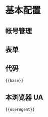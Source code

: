<script lang="ts" setup>
import ChangeUser from './ChangeUser.vue'

import { storeToRefs } from 'pinia';
import { ref, onMounted, computed } from 'vue'
import useConfigStore from '@store/config'
import { useConfigSchema } from '@data/configSchema'
import VueForm from '@lljj/vue3-form-naive';

const schema = useConfigSchema()

const configStore = useConfigStore()
const { users, index } = storeToRefs(configStore)

const user = computed(()=>users.value[index.value])


const baseSchema = computed(() => {
    Reflect.set(schema.value['baseSchema']['properties']['cookie'], 'ui:hidden', user.value.name === '公共配置')
  return schema.value['baseSchema']
})

const base = computed(()=>{
  const {cookie,createCookieDay,apiDelay,dailyRunTime,userAgent} = user.value.config
  return {cookie,createCookieDay,apiDelay,dailyRunTime,userAgent}
})

const userAgent = ref('')

onMounted(()=>{
  userAgent.value = window.navigator.userAgent
})

const formProps = {
  layoutColumn: 1,
};

const uiSchema = {
  'ui:width': {
    width: '50%',
  },
};

const submit = (data: any) => {
  console.log(data);
};

const formFooter = {
  show: false,
};

const change = ({newValue}) => {
  users.value[index.value].config = {...users.value[index.value].config,...newValue}
}
</script>

# 基本配置

## 帐号管理

<ChangeUser></ChangeUser>

## 表单

<div class="form">
    <vue-form
      :modelValue="base"
      :schema="baseSchema"
      :form-props="formProps"
      :ui-schema="uiSchema"
      :formFooter="formFooter"
      @submit="submit"
      @change="change"
    ></vue-form>
  </div>

## 代码

```json-vue
{{base}}
```

## 本浏览器 UA

```text-vue
{{userAgent}}
```
